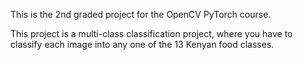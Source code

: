 This is the 2nd graded project for the OpenCV PyTorch course.


This project is a multi-class classification project, where you have to classify each image into any one of the 13 Kenyan food classes.
